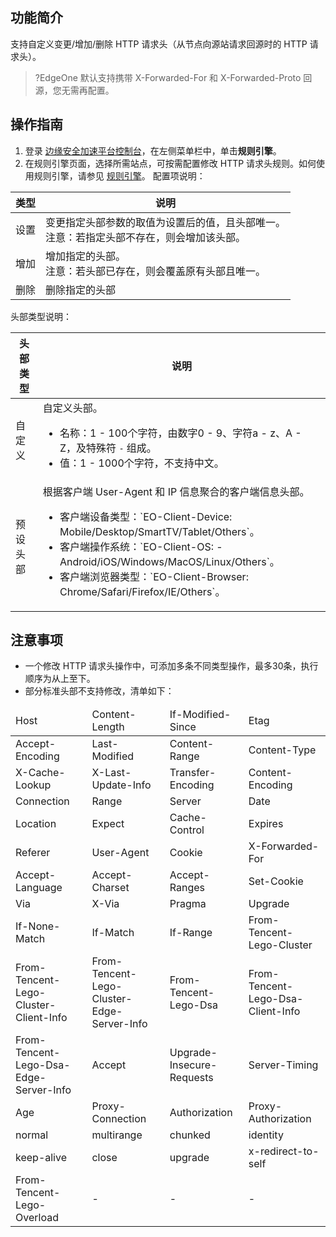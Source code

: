 
## 功能简介
支持自定义变更/增加/删除 HTTP 请求头（从节点向源站请求回源时的 HTTP 请求头）。
>?EdgeOne 默认支持携带 X-Forwarded-For 和 X-Forwarded-Proto 回源，您无需再配置。
>

## 操作指南
1. 登录 [边缘安全加速平台控制台](https://console.cloud.tencent.com/edgeone)，在左侧菜单栏中，单击**规则引擎**。
2. 在规则引擎页面，选择所需站点，可按需配置修改  HTTP 请求头规则。如何使用规则引擎，请参见 [规则引擎](https://cloud.tencent.com/document/product/1552/70901)。
配置项说明：
<table>
<thead>
<tr>
<th>类型</th>
<th>说明</th>
</tr>
</thead>
<tbody><tr>
<td>设置</td>
<td>变更指定头部参数的取值为设置后的值，且头部唯一。<br>注意：若指定头部不存在，则会增加该头部。</td>
</tr>
<tr>
<td>增加</td>
<td>增加指定的头部。<br>注意：若头部已存在，则会覆盖原有头部且唯一。</td>
</tr>
<tr>
<td>删除</td>
<td>删除指定的头部</td>
</tr>
</tbody></table>
头部类型说明：
<table>
<thead>
<tr>
<th>头部类型</th>
<th>说明</th>
</tr>
</thead>
<tbody><tr>
<td>自定义</td>
<td>自定义头部。<ul><li>名称：1 - 100个字符，由数字0 - 9、字符a - z、A - Z，及特殊符 <code>-</code> 组成。</li><li>值：1 - 1000个字符，不支持中文。</td>
</tr>
<tr>
<td>预设头部</td>
<td>根据客户端 User-Agent 和 IP 信息聚合的客户端信息头部。<ul><li>客户端设备类型：`EO-Client-Device: Mobile/Desktop/SmartTV/Tablet/Others`。</li><li>客户端操作系统：`EO-Client-OS: - Android/iOS/Windows/MacOS/Linux/Others`。</li><li>客户端浏览器类型：`EO-Client-Browser: Chrome/Safari/Firefox/IE/Others`。</li></td>
</tr>
</tbody></table>


## 注意事项
- 一个修改 HTTP 请求头操作中，可添加多条不同类型操作，最多30条，执行顺序为从上至下。
- 部分标准头部不支持修改，清单如下：
<table>
<thead>
<tr>
<td align="left">Host</td>
<td align="left">Content-Length</td>
<td align="left">If-Modified-Since</td>
<td align="left">Etag</td>
</tr>
</thead>
<tbody><tr>
<td align="left">Accept-Encoding</td>
<td align="left">Last-Modified</td>
<td align="left">Content-Range</td>
<td align="left">Content-Type</td>
</tr>
<tr>
<td align="left">X-Cache-Lookup</td>
<td align="left">X-Last-Update-Info</td>
<td align="left">Transfer-Encoding</td>
<td align="left">Content-Encoding</td>
</tr>
<tr>
<td align="left">Connection</td>
<td align="left">Range</td>
<td align="left">Server</td>
<td align="left">Date</td>
</tr>
<tr>
<td align="left">Location</td>
<td align="left">Expect</td>
<td align="left">Cache-Control</td>
<td align="left">Expires</td>
</tr>
<tr>
<td align="left">Referer</td>
<td align="left">User-Agent</td>
<td align="left">Cookie</td>
<td align="left">X-Forwarded-For</td>
</tr>
<tr>
<td align="left">Accept-Language</td>
<td align="left">Accept-Charset</td>
<td align="left">Accept-Ranges</td>
<td align="left">Set-Cookie</td>
</tr>
<tr>
<td align="left">Via</td>
<td align="left">X-Via</td>
<td align="left">Pragma</td>
<td align="left">Upgrade</td>
</tr>
<tr>
<td align="left">If-None-Match</td>
<td align="left">If-Match</td>
<td align="left">If-Range</td>
<td align="left">From-Tencent-Lego-Cluster</td>
</tr>
<tr>
<td align="left">From-Tencent-Lego-Cluster-Client-Info</td>
<td align="left">From-Tencent-Lego-Cluster-Edge-Server-Info</td>
<td align="left">From-Tencent-Lego-Dsa</td>
<td align="left">From-Tencent-Lego-Dsa-Client-Info</td>
</tr>
<tr>
<td align="left">From-Tencent-Lego-Dsa-Edge-Server-Info</td>
<td align="left">Accept</td>
<td align="left">Upgrade-Insecure-Requests</td>
<td align="left">Server-Timing</td>
</tr>
<tr>
<td align="left">Age</td>
<td align="left">Proxy-Connection</td>
<td align="left">Authorization</td>
<td align="left">Proxy-Authorization</td>
</tr>
<tr>
<td align="left">normal</td>
<td align="left">multirange</td>
<td align="left">chunked</td>
<td align="left">identity</td>
</tr>
<tr>
<td align="left">keep-alive</td>
<td align="left">close</td>
<td align="left">upgrade</td>
<td align="left">x-redirect-to-self</td>
</tr>
<tr>
<td align="left">From-Tencent-Lego-Overload</td>
<td align="left">-</td>
<td align="left">-</td>
<td align="left">-</td>
</tr>
</tbody></table>

